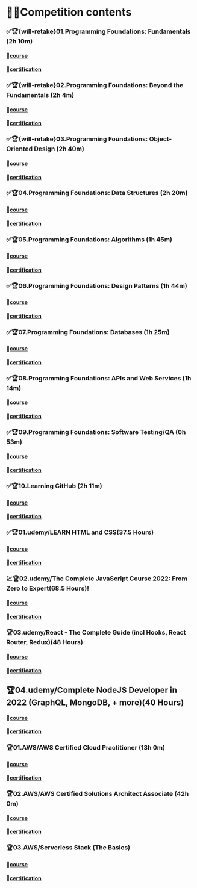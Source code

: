 # 🎁🎁Competition contents

### ✅🏆{will-retake}01.Programming Foundations: Fundamentals (2h 10m)

#### 🧐[course](https://www.linkedin.com/learning/programming-foundations-fundamentals-3?contextUrn=urn%3Ali%3AlyndaLearningPath%3A56db2b643dd5596be4e4989b)

#### 🥳[certification](https://www.linkedin.com/learning/certificates/33b7059d9da8b9b81424ef6b85156c59027d9d1af055b5660130c78a058a663d?trk=share_certificate)

### ✅🏆{will-retake}02.Programming Foundations: Beyond the Fundamentals (2h 4m)

#### 🧐[course](https://www.linkedin.com/learning/programming-foundations-beyond-the-fundamentals?contextUrn=urn%3Ali%3AlyndaLearningPath%3A56db2b643dd5596be4e4989b)

#### 🥳[certification](https://www.linkedin.com/learning/certificates/9040602d6559cdc08122167d55bfc4a8a3f356d94113079c5390969fc295ee81?trk=share_certificate)

### ✅🏆{will-retake}03.Programming Foundations: Object-Oriented Design (2h 40m)

#### 🧐[course](https://www.linkedin.com/learning/programming-foundations-object-oriented-design-3)

#### 🥳[certification](https://www.linkedin.com/learning/certificates/a0aae4b72f620660906c14cae62ddc60eec2d997890cf0d8a24009511e4b98c5?trk=share_certificate)

### ✅🏆04.Programming Foundations: Data Structures (2h 20m)

#### 🧐[course](https://www.linkedin.com/learning/programming-foundations-data-structures-2)

#### 🥳[certification](https://www.linkedin.com/learning/certificates/c8ebd550eeb7e98304cfa7bb04aeb79bcb0ec4fa4d26fa936a94d93e58c38981?trk=share_certificate)

### ✅🏆05.Programming Foundations: Algorithms (1h 45m)

#### 🧐[course](https://www.linkedin.com/learning/programming-foundations-algorithms)

#### 🥳[certification](https://www.linkedin.com/learning/certificates/77d32536d95051ef5318a336d211bfd4aad962a6f3e6bd7230fe519595e2eaa6?trk=share_certificate)

### ✅🏆06.Programming Foundations: Design Patterns (1h 44m)

#### 🧐[course](https://www.linkedin.com/learning/programming-foundations-design-patterns-2)

#### 🥳[certification](https://www.linkedin.com/learning/certificates/eedc331d149cd6211eca34396629bf4c7a5e5c12983a4ad89fd5aefd00d5a74a?trk=share_certificate)

### ✅🏆07.Programming Foundations: Databases (1h 25m)

#### 🧐[course](https://www.linkedin.com/learning/programming-foundations-databases-2)

#### 🥳[certification](https://www.linkedin.com/learning/certificates/a0144a3dd3fed26907bf0f80316949ad0e9c352e9df5bb4d884ddabc935c5c62?trk=share_certificate)

### ✅🏆08.Programming Foundations: APIs and Web Services (1h 14m)

#### 🧐[course](https://www.linkedin.com/learning/programming-foundations-databases-2)

#### 🥳[certification]()

### ✅🏆09.Programming Foundations: Software Testing/QA (0h 53m)

#### 🧐[course](https://www.linkedin.com/learning/programming-foundations-software-testing-qa)

#### 🥳[certification](https://www.linkedin.com/learning/certificates/c1b0d2ff706fc3b6f3e23c4c7c3d54e41a143983c04f6c213068195d8fddf7ee?trk=share_certificate)

### ✅🏆10.Learning GitHub (2h 11m)

#### 🧐[course](https://www.linkedin.com/learning/learning-github)

#### 🥳[certification](https://www.linkedin.com/learning/certificates/b32a75d0445a3949de3e4011c40b7ae9162962a5ce767b3d4e6f15fbcdfc83af?trk=share_certificate)

### ✅🏆01.udemy/LEARN HTML and CSS(37.5 Hours)

#### 🧐[course](https://www.udemy.com/course/design-and-develop-a-killer-website-with-html5-and-css3)

#### 🥳[certification](https://www.udemy.com/certificate/UC-af3a8def-3b9f-4613-a6ca-5b5830efd396/)

### 💹🏆02.udemy/The Complete JavaScript Course 2022: From Zero to Expert(68.5 Hours)!

#### 🧐[course](https://www.udemy.com/course/the-complete-javascript-course/)

#### 🥳[certification]()

### 🏆03.udemy/React - The Complete Guide (incl Hooks, React Router, Redux)(48 Hours)

#### 🧐[course](https://www.udemy.com/course/react-the-complete-guide-incl-redux/)

#### 🥳[certification]()

## 🏆04.udemy/Complete NodeJS Developer in 2022 (GraphQL, MongoDB, + more)(40 Hours)

#### 🧐[course](https://www.udemy.com/course/complete-nodejs-developer-zero-to-mastery/)

#### 🥳[certification]()

### 🏆01.AWS/AWS Certified Cloud Practitioner (13h 0m)

#### 🧐[course](https://acloudguru.com/course/aws-certified-cloud-practitioner-2020)

#### 🥳[certification]()

### 🏆02.AWS/AWS Certified Solutions Architect Associate (42h 0m)

#### 🧐[course](https://acloudguru.com/course/aws-certified-solutions-architect-associate-saa-c02-4KYV)

#### 🥳[certification]()

### 🏆03.AWS/Serverless Stack (The Basics)

#### 🧐[course](https://serverless-stack.com/#guide)

#### 🥳[certification]()
